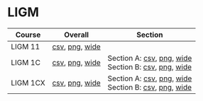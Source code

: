 # LIGM

| Course | Overall | Section |
| ------ | ------- | ------- |
| LIGM 11 | [csv](https://github.com/UCSD-Historical-Enrollment-Data/2025Spring/blob/main/overall/LIGM%2011.csv), [png](https://raw.githubusercontent.com/UCSD-Historical-Enrollment-Data/2025Spring/main/plot_overall/LIGM%2011.png), [wide](https://raw.githubusercontent.com/UCSD-Historical-Enrollment-Data/2025Spring/main/plot_overall_wide/LIGM%2011.png) |  |
| LIGM 1C | [csv](https://github.com/UCSD-Historical-Enrollment-Data/2025Spring/blob/main/overall/LIGM%201C.csv), [png](https://raw.githubusercontent.com/UCSD-Historical-Enrollment-Data/2025Spring/main/plot_overall/LIGM%201C.png), [wide](https://raw.githubusercontent.com/UCSD-Historical-Enrollment-Data/2025Spring/main/plot_overall_wide/LIGM%201C.png) | Section A: [csv](https://github.com/UCSD-Historical-Enrollment-Data/2025Spring/blob/main/section/LIGM%201C_A.csv), [png](https://raw.githubusercontent.com/UCSD-Historical-Enrollment-Data/2025Spring/main/plot_section/LIGM%201C_A.png), [wide](https://raw.githubusercontent.com/UCSD-Historical-Enrollment-Data/2025Spring/main/plot_section_wide/LIGM%201C_A.png)<br>Section B: [csv](https://github.com/UCSD-Historical-Enrollment-Data/2025Spring/blob/main/section/LIGM%201C_B.csv), [png](https://raw.githubusercontent.com/UCSD-Historical-Enrollment-Data/2025Spring/main/plot_section/LIGM%201C_B.png), [wide](https://raw.githubusercontent.com/UCSD-Historical-Enrollment-Data/2025Spring/main/plot_section_wide/LIGM%201C_B.png) |
| LIGM 1CX | [csv](https://github.com/UCSD-Historical-Enrollment-Data/2025Spring/blob/main/overall/LIGM%201CX.csv), [png](https://raw.githubusercontent.com/UCSD-Historical-Enrollment-Data/2025Spring/main/plot_overall/LIGM%201CX.png), [wide](https://raw.githubusercontent.com/UCSD-Historical-Enrollment-Data/2025Spring/main/plot_overall_wide/LIGM%201CX.png) | Section A: [csv](https://github.com/UCSD-Historical-Enrollment-Data/2025Spring/blob/main/section/LIGM%201CX_A.csv), [png](https://raw.githubusercontent.com/UCSD-Historical-Enrollment-Data/2025Spring/main/plot_section/LIGM%201CX_A.png), [wide](https://raw.githubusercontent.com/UCSD-Historical-Enrollment-Data/2025Spring/main/plot_section_wide/LIGM%201CX_A.png)<br>Section B: [csv](https://github.com/UCSD-Historical-Enrollment-Data/2025Spring/blob/main/section/LIGM%201CX_B.csv), [png](https://raw.githubusercontent.com/UCSD-Historical-Enrollment-Data/2025Spring/main/plot_section/LIGM%201CX_B.png), [wide](https://raw.githubusercontent.com/UCSD-Historical-Enrollment-Data/2025Spring/main/plot_section_wide/LIGM%201CX_B.png) |
